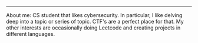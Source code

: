 --------
About me: CS student that likes cybersecurity. In particular, I like delving deep into a topic or series of topic. CTF's are a perfect place for that. My other interests are occasionally doing Leetcode and creating projects in different languages. 
